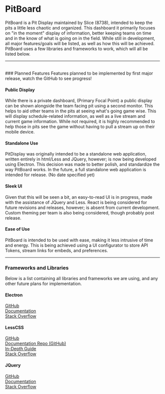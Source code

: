 # PitBoard
PitBoard is a Pit Display maintained by Slice (8738), intended to keep the pits a little less chaotic and organized. This dashboard it primarily focuses on "in the moment" display of information, better keeping teams on time and in the know of what is going on in the field.  While still in development, all major features/goals will be listed, as well as how this will be achieved. PitBoard uses a few libraries and frameworks to work, which will all be listed below.
<br>

---

<br>
### Planned Features
Features planned to be implemented by first major release, watch the GitHub to see progress!

#### Public Display
While there is a private dashboard, (Primary Focal Point) a public display can be shown alongside the team facing pit using a second monitor. This helps to aid other teams in the pits at seeing what's going game wise. This will display schedule-related information, as well as a live stream and current game information. While not required, it is highly recommended to help those in pits see the game without having to pull a stream up on their mobile device.

#### Standalone Use
PitDisplay was originally intended to be a standalone web application, written entirely in html/Less and JQuery, however; is now being developed using Electron. This decision was made to better polish, and standardize the way PitBoard works. In the future, a full standalone web application is intended for release. (No date specified yet)

#### Sleek UI
Given that this will be seen a bit, an easy-to-read UI is in progress, made with the assistance of JQuery and Less. React is being considered for future revisions and releases, however; is absent from current development. Custom theming per team is also being considered, though probably post release.

#### Ease of Use
PitBoard is intended to be used with ease, making it less intrusive of time and energy. This is being achieved using a UI configurator to store API Tokens, stream links for embeds, and preferences.

---

### Frameworks and Libraries
Below is a list containing all libraries and frameworks we are using, and any other future plans for implementation.

#### Electron
[GitHub](https://github.com/electron/electron)  
[Documentation](https://www.electronjs.org/docs/latest/)  
[Stack Overflow](https://stackoverflow.com/questions/tagged/electron)  

#### LessCSS
[GitHub](https://github.com/less/less.js)  
[Documentation Repo (GitHub)](https://github.com/less/less-docs)  
[In-Depth Guide](https://lesscss.org/features/)  
[Stack Overflow](https://stackoverflow.com/questions/tagged/less)  

#### JQuery
[GitHub](https://github.com/jquery/jquery)  
[Documentation](https://api.jquery.com/)  
[Stack Overflow](https://stackoverflow.com/questions/tagged/jquery)  
